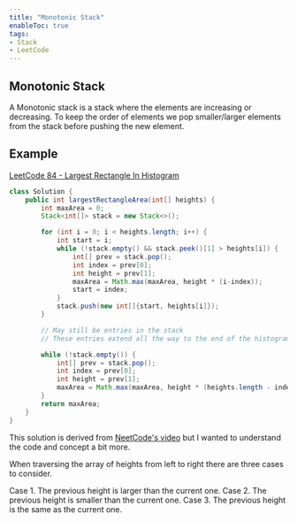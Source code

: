 ```yaml
---
title: "Monotonic Stack"
enableToc: true
tags:
- Stack
- LeetCode
---
```

## Monotonic Stack
A Monotonic stack is a stack where the elements are increasing or decreasing. To keep the order of elements we pop smaller/larger elements from the stack before pushing the new element. 

## Example
[LeetCode 84 - Largest Rectangle In Histogram](https://leetcode.com/problems/largest-rectangle-in-histogram/description/)
```java {title="Largest Rectangle In Histogram"}
class Solution {
    public int largestRectangleArea(int[] heights) {
        int maxArea = 0;
        Stack<int[]> stack = new Stack<>();

        for (int i = 0; i < heights.length; i++) {
            int start = i;
            while (!stack.empty() && stack.peek()[1] > heights[i]) {
                int[] prev = stack.pop();
                int index = prev[0];
                int height = prev[1];
                maxArea = Math.max(maxArea, height * (i-index));
                start = index;
            }
            stack.push(new int[]{start, heights[i]});
        }

        // May still be entries in the stack
        // These entries extend all the way to the end of the histogram from their current position

        while (!stack.empty()) {
            int[] prev = stack.pop();
            int index = prev[0];
            int height = prev[1];
            maxArea = Math.max(maxArea, height * (heights.length - index));
        }
        return maxArea;
    }
}
```

This solution is derived from [NeetCode's video](https://www.youtube.com/watch?v=zx5Sw9130L0) but I wanted to understand the code and concept a bit more.

When traversing the array of heights from left to right there are three cases to consider. 

Case 1. The previous height is larger than the current one. 
Case 2. The previous height is smaller than the current one.
Case 3. The previous height is the same as the current one.


